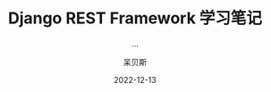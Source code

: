 ---
layout:     post
title:      Django REST Framework 学习笔记
subtitle:   ...
date:       2022-12-13
author:     呆贝斯
header-img: img/post-bg-desk.jpg
catalog: true
tags:
    - Django REST Framework
---